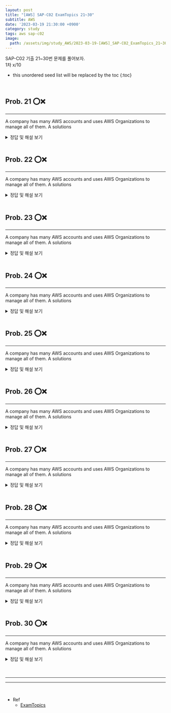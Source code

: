 ```yaml
---
layout: post
title: "[AWS] SAP-C02 ExamTopics 21~30"
subtitle: AWS
date: '2023-03-19 21:30:00 +0900'
category: study
tags: aws sap-c02
image:
  path: /assets/img/study_AWS/2023-03-19-[AWS]_SAP-C02_ExamTopics_21~30/logo.png
---
```


SAP-C02 기출 21~30번 문제를 풀어보자.<br>
1차 x/10<br>

<!--more-->

* this unordered seed list will be replaced by the toc
{:toc}

<br>


## Prob. 21 ⭕❌
---

A company has many AWS accounts and uses AWS Organizations to manage all of them. A solutions 

<details>
<summary>정답 및 해설 보기</summary>
<div markdown="1">
<br>
Answer : 

1차 시도 :  <br>

해설 : 


</div>
</details>

<br>

## Prob. 22 ⭕❌
---

A company has many AWS accounts and uses AWS Organizations to manage all of them. A solutions 

<details>
<summary>정답 및 해설 보기</summary>
<div markdown="1">
<br>
Answer : 

1차 시도 :  <br>

해설 : 


</div>
</details>

<br>

## Prob. 23 ⭕❌
---

A company has many AWS accounts and uses AWS Organizations to manage all of them. A solutions 

<details>
<summary>정답 및 해설 보기</summary>
<div markdown="1">
<br>
Answer : 

1차 시도 :  <br>

해설 : 


</div>
</details>

<br>

## Prob. 24 ⭕❌
---

A company has many AWS accounts and uses AWS Organizations to manage all of them. A solutions 

<details>
<summary>정답 및 해설 보기</summary>
<div markdown="1">
<br>
Answer : 

1차 시도 :  <br>

해설 : 


</div>
</details>

<br>

## Prob. 25 ⭕❌
---

A company has many AWS accounts and uses AWS Organizations to manage all of them. A solutions 

<details>
<summary>정답 및 해설 보기</summary>
<div markdown="1">
<br>
Answer : 

1차 시도 :  <br>

해설 : 


</div>
</details>

<br>

## Prob. 26 ⭕❌
---

A company has many AWS accounts and uses AWS Organizations to manage all of them. A solutions 

<details>
<summary>정답 및 해설 보기</summary>
<div markdown="1">
<br>
Answer : 

1차 시도 :  <br>

해설 : 


</div>
</details>

<br>

## Prob. 27 ⭕❌
---

A company has many AWS accounts and uses AWS Organizations to manage all of them. A solutions 

<details>
<summary>정답 및 해설 보기</summary>
<div markdown="1">
<br>
Answer : 

1차 시도 :  <br>

해설 : 


</div>
</details>

<br>

## Prob. 28 ⭕❌
---

A company has many AWS accounts and uses AWS Organizations to manage all of them. A solutions 

<details>
<summary>정답 및 해설 보기</summary>
<div markdown="1">
<br>
Answer : 

1차 시도 :  <br>

해설 : 


</div>
</details>

<br>

## Prob. 29 ⭕❌
---

A company has many AWS accounts and uses AWS Organizations to manage all of them. A solutions 

<details>
<summary>정답 및 해설 보기</summary>
<div markdown="1">
<br>
Answer : 

1차 시도 :  <br>

해설 : 


</div>
</details>

<br>

## Prob. 30 ⭕❌
---

A company has many AWS accounts and uses AWS Organizations to manage all of them. A solutions 

<details>
<summary>정답 및 해설 보기</summary>
<div markdown="1">
<br>
Answer : 

1차 시도 :  <br>

해설 : 


</div>
</details>

<br>


<br>
<hr/>
<hr/>
<br>

* Ref
  - [ExamTopics](https://www.examtopics.com/exams/amazon/aws-certified-solutions-architect-professional-sap-c02/view/3/)


